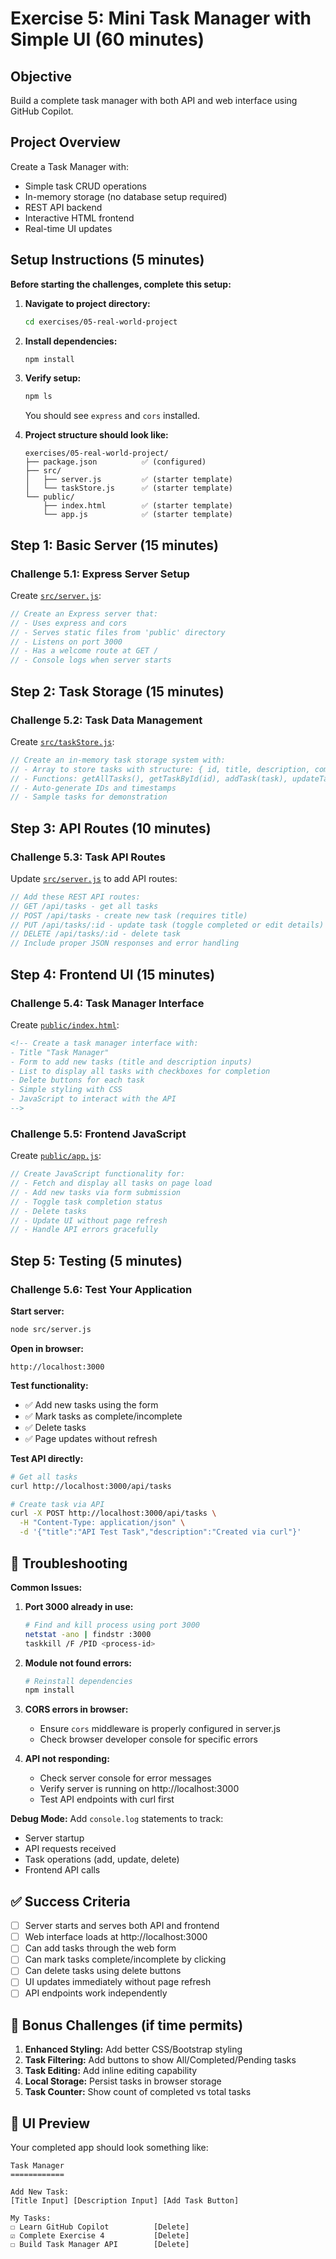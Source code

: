 # Exercise 5: Mini Task Manager with Simple UI (60 minutes)

## Objective
Build a complete task manager with both API and web interface using GitHub Copilot.

## Project Overview
Create a Task Manager with:
- Simple task CRUD operations
- In-memory storage (no database setup required)
- REST API backend
- Interactive HTML frontend
- Real-time UI updates

## Setup Instructions (5 minutes)

**Before starting the challenges, complete this setup:**

1. **Navigate to project directory:**
   ```bash
   cd exercises/05-real-world-project
   ```

2. **Install dependencies:**
   ```bash
   npm install
   ```

3. **Verify setup:**
   ```bash
   npm ls
   ```
   You should see `express` and `cors` installed.

4. **Project structure should look like:**
   ```
   exercises/05-real-world-project/
   ├── package.json          ✅ (configured)
   ├── src/
   │   ├── server.js         ✅ (starter template)
   │   └── taskStore.js      ✅ (starter template)
   └── public/
       ├── index.html        ✅ (starter template)
       └── app.js            ✅ (starter template)
   ```

## Step 1: Basic Server (15 minutes)

### Challenge 5.1: Express Server Setup
Create [`src/server.js`](./src/server.js):

```javascript
// Create an Express server that:
// - Uses express and cors
// - Serves static files from 'public' directory
// - Listens on port 3000
// - Has a welcome route at GET /
// - Console logs when server starts
```

## Step 2: Task Storage (15 minutes)

### Challenge 5.2: Task Data Management
Create [`src/taskStore.js`](./src/taskStore.js):

```javascript
// Create an in-memory task storage system with:
// - Array to store tasks with structure: { id, title, description, completed, createdAt }
// - Functions: getAllTasks(), getTaskById(id), addTask(task), updateTask(id, updates), deleteTask(id)
// - Auto-generate IDs and timestamps
// - Sample tasks for demonstration
```

## Step 3: API Routes (10 minutes)

### Challenge 5.3: Task API Routes
Update [`src/server.js`](./src/server.js) to add API routes:

```javascript
// Add these REST API routes:
// GET /api/tasks - get all tasks
// POST /api/tasks - create new task (requires title)
// PUT /api/tasks/:id - update task (toggle completed or edit details)
// DELETE /api/tasks/:id - delete task
// Include proper JSON responses and error handling
```

## Step 4: Frontend UI (15 minutes)

### Challenge 5.4: Task Manager Interface
Create [`public/index.html`](./public/index.html):

```html
<!-- Create a task manager interface with:
- Title "Task Manager"
- Form to add new tasks (title and description inputs)
- List to display all tasks with checkboxes for completion
- Delete buttons for each task
- Simple styling with CSS
- JavaScript to interact with the API
-->
```

### Challenge 5.5: Frontend JavaScript
Create [`public/app.js`](./public/app.js):

```javascript
// Create JavaScript functionality for:
// - Fetch and display all tasks on page load
// - Add new tasks via form submission
// - Toggle task completion status
// - Delete tasks
// - Update UI without page refresh
// - Handle API errors gracefully
```

## Step 5: Testing (5 minutes)

### Challenge 5.6: Test Your Application

**Start server:**
```bash
node src/server.js
```

**Open in browser:**
```
http://localhost:3000
```

**Test functionality:**
- ✅ Add new tasks using the form
- ✅ Mark tasks as complete/incomplete
- ✅ Delete tasks
- ✅ Page updates without refresh

**Test API directly:**
```bash
# Get all tasks
curl http://localhost:3000/api/tasks

# Create task via API
curl -X POST http://localhost:3000/api/tasks \
  -H "Content-Type: application/json" \
  -d '{"title":"API Test Task","description":"Created via curl"}'
```

## 🔧 Troubleshooting

**Common Issues:**

1. **Port 3000 already in use:**
   ```bash
   # Find and kill process using port 3000
   netstat -ano | findstr :3000
   taskkill /F /PID <process-id>
   ```

2. **Module not found errors:**
   ```bash
   # Reinstall dependencies
   npm install
   ```

3. **CORS errors in browser:**
   - Ensure `cors` middleware is properly configured in server.js
   - Check browser developer console for specific errors

4. **API not responding:**
   - Check server console for error messages
   - Verify server is running on http://localhost:3000
   - Test API endpoints with curl first

**Debug Mode:**
Add `console.log` statements to track:
- Server startup
- API requests received
- Task operations (add, update, delete)
- Frontend API calls

## ✅ Success Criteria

- [ ] Server starts and serves both API and frontend
- [ ] Web interface loads at http://localhost:3000
- [ ] Can add tasks through the web form
- [ ] Can mark tasks complete/incomplete by clicking
- [ ] Can delete tasks using delete buttons
- [ ] UI updates immediately without page refresh
- [ ] API endpoints work independently

## 🚀 Bonus Challenges (if time permits)

1. **Enhanced Styling:** Add better CSS/Bootstrap styling
2. **Task Filtering:** Add buttons to show All/Completed/Pending tasks
3. **Task Editing:** Add inline editing capability
4. **Local Storage:** Persist tasks in browser storage
5. **Task Counter:** Show count of completed vs total tasks

## 🎨 UI Preview

Your completed app should look something like:

```
Task Manager
============

Add New Task:
[Title Input] [Description Input] [Add Task Button]

My Tasks:
☐ Learn GitHub Copilot          [Delete]
☑ Complete Exercise 4           [Delete]  
☐ Build Task Manager API        [Delete]
```

